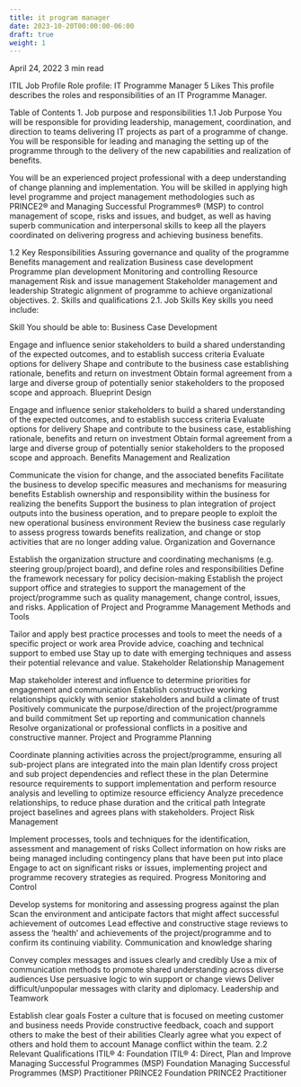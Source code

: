 ```yaml
---
title: it program manager
date: 2023-10-20T00:00:00-06:00
draft: true
weight: 1
---
```



April 24, 2022
3 min read

ITIL
Job Profile
Role profile: IT Programme Manager
5 Likes
This profile describes the roles and responsibilities of an IT Programme Manager.

Table of Contents
1. 
Job purpose and responsibilities
1.1 Job Purpose
You will be responsible for providing leadership, management, coordination, and direction to teams delivering IT projects as part of a programme of change. You will be responsible for leading and managing the setting up of the programme through to the delivery of the new capabilities and realization of benefits.

You will be an experienced project professional with a deep understanding of change planning and implementation. You will be skilled in applying high level programme and project management methodologies such as PRINCE2® and Managing Successful Programmes® (MSP) to control management of scope, risks and issues, and budget, as well as having superb communication and interpersonal skills to keep all the players coordinated on delivering progress and achieving business benefits.

1.2 Key Responsibilities
Assuring governance and quality of the programme
Benefits management and realization
Business case development
Programme plan development
Monitoring and controlling
Resource management
Risk and issue management
Stakeholder management and leadership
Strategic alignment of programme to achieve organizational objectives.
2. 
Skills and qualifications
2.1. Job Skills
Key skills you need include:

Skill
You should be able to:
Business Case Development

Engage and influence senior stakeholders to build a shared understanding of the expected outcomes, and to establish success criteria
Evaluate options for delivery
Shape and contribute to the business case establishing rationale, benefits and return on investment
Obtain formal agreement from a large and diverse group of potentially senior stakeholders to the proposed scope and approach.
Blueprint Design

Engage and influence senior stakeholders to build a shared understanding of the expected outcomes, and to establish success criteria
Evaluate options for delivery
Shape and contribute to the business case, establishing rationale, benefits and return on investment
Obtain formal agreement from a large and diverse group of potentially senior stakeholders to the proposed scope and approach.
Benefits Management and Realization

Communicate the vision for change, and the associated benefits
Facilitate the business to develop specific measures and mechanisms for measuring benefits
Establish ownership and responsibility within the business for realizing the benefits
Support the business to plan integration of project outputs into the business operation, and to prepare people to exploit the new operational business environment
Review the business case regularly to assess progress towards benefits realization, and change or stop activities that are no longer adding value.
Organization and Governance

Establish the organization structure and coordinating mechanisms (e.g. steering group/project board), and define roles and responsibilities
Define the framework necessary for policy decision-making
Establish the project support office and strategies to support the management of the project/programme such as quality management, change control, issues, and risks.
Application of Project and Programme Management Methods and Tools

Tailor and apply best practice processes and tools to meet the needs of a specific project or work area
Provide advice, coaching and technical support to embed use
Stay up to date with emerging techniques and assess their potential relevance and value.
Stakeholder Relationship Management

Map stakeholder interest and influence to determine priorities for engagement and communication
Establish constructive working relationships quickly with senior stakeholders and build a climate of trust
Positively communicate the purpose/direction of the project/programme and build commitment
Set up reporting and communication channels
Resolve organizational or professional conflicts in a positive and constructive manner.
Project and Programme Planning

Coordinate planning activities across the project/programme, ensuring all sub-project plans are integrated into the main plan
Identify cross project and sub project dependencies and reflect these in the plan
Determine resource requirements to support implementation and perform resource analysis and levelling to optimize resource efficiency
Analyze precedence relationships, to reduce phase duration and the critical path
Integrate project baselines and agrees plans with stakeholders.
Project Risk Management

Implement processes, tools and techniques for the identification, assessment and management of risks
Collect information on how risks are being managed including contingency plans that have been put into place
Engage to act on significant risks or issues, implementing project and programme recovery strategies as required.
Progress Monitoring and Control

Develop systems for monitoring and assessing progress against the plan
Scan the environment and anticipate factors that might affect successful achievement of outcomes
Lead effective and constructive stage reviews to assess the ‘health’ and achievements of the project/programme and to confirm its continuing viability.
Communication and knowledge sharing

Convey complex messages and issues clearly and credibly
Use a mix of communication methods to promote shared understanding across diverse audiences
Use persuasive logic to win support or change views
Deliver difficult/unpopular messages with clarity and diplomacy. 
Leadership and Teamwork

Establish clear goals
Foster a culture that is focused on meeting customer and business needs
Provide constructive feedback, coach and support others to make the best of their abilities
Clearly agree what you expect of others and hold them to account
Manage conflict within the team.
2.2 Relevant Qualifications
ITIL® 4: Foundation
ITIL® 4: Direct, Plan and Improve
Managing Successful Programmes (MSP) Foundation
Managing Successful Programmes (MSP) Practitioner
PRINCE2 Foundation
PRINCE2 Practitioner
